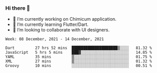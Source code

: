 ### Hi there 👋

<!--
**devcat37/devcat37** is a ✨ _special_ ✨ repository because its `README.md` (this file) appears on your GitHub profile.-->


- 🔭 I’m currently working on Chimicum application.
- 🌱 I’m currently learning Flutter/Dart.
- 👯 I’m looking to collaborate with UI designers.
<!-- - 🤔 I’m looking for help with ... -->

<!--START_SECTION:waka-->
```text
Week: 08 December, 2021 - 14 December, 2021

Dart         27 hrs 52 mins  ████████████████████▒░░░░   81.32 % 
JavaScript   5 hrs 5 mins    ███▓░░░░░░░░░░░░░░░░░░░░░   14.85 % 
YAML         35 mins         ▒░░░░░░░░░░░░░░░░░░░░░░░░   01.75 % 
XML          27 mins         ▒░░░░░░░░░░░░░░░░░░░░░░░░   01.32 % 
Groovy       10 mins         ░░░░░░░░░░░░░░░░░░░░░░░░░   00.51 % 
```
<!--END_SECTION:waka-->
